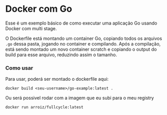 # Docker com Go

Esse é um exemplo básico de como executar uma aplicação Go usando Docker com multi stage.

O Dockerfile está montando um container Go, copiando todos os arquivos `.go` dessa pasta, jogando no container e compilando. Após a compilação, está sendo montado um novo container scratch e copiando o output do build para esse arquivo, reduzindo assim o tamanho.

### Como usar

Para usar, poderá ser montado o dockerfile aqui:

```
docker build <seu-username>/go-example:latest .
```

Ou será possivel rodar com a imagem que eu subi para o meu registry

```
docker run arroiz/fullcycle:latest
```
